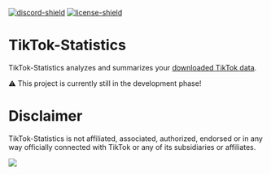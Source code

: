 [discord-invite]: https://discord.gg/hAGAuuswWW
[license]: https://github.com/12LuA/TikTok-Statistics/blob/main/LICENSE
[discord-shield]: https://discord.com/api/guilds/1264255425193447434/widget.png
[license-shield]: https://img.shields.io/github/license/12LuA/TikTok-Statistics?label=License

[![discord-shield][]][discord-invite]
[![license-shield][]][license]


# TikTok-Statistics
TikTok-Statistics analyzes and summarizes your [downloaded TikTok data](https://support.tiktok.com/en/account-and-privacy/personalized-ads-and-data/requesting-your-data).


⚠ This project is currently still in the development phase!

# Disclaimer
TikTok-Statistics is not affiliated, associated, authorized, endorsed or in any way officially connected with TikTok or any of its subsidiaries or affiliates.

[![](https://aschey.tech/tokei/github/12LuA/TikTok-Statistics?style=for-the-badge)](https://github.com/12LuA/TikTok-Statistics)
